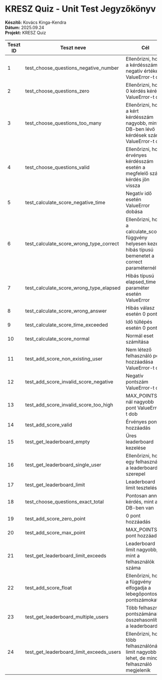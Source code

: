 # KRESZ Quiz - Unit Test Jegyzőkönyv
**Készítő:** Kovács Kinga-Kendra  
**Dátum:** 2025.09.24  
**Projekt:** KRESZ Quiz  

| Teszt ID | Teszt neve                               | Cél                                                                                                          | Bemenet                             | Várt eredmény               | Tény eredmény               | Státusz |
|----------|------------------------------------------|--------------------------------------------------------------------------------------------------------------|-------------------------------------|-----------------------------|-----------------------------|--|
| 1        | test_choose_questions_negative_number    | Ellenőrizni, hogy a kérdésszám negatív értéke ValueError-t dob                                               | n= -5                               | ValueError                  | ValueError                  | Sikeres |
| 2        | test_choose_questions_zero               | Ellenőrizni, hogy 0 kérdés kérése ValueError-t dob                                                           | n=0                                 | ValueError                  | ValueError                  | Sikeres |
| 3        | test_choose_questions_too_many           | Ellenőrizni, hogy a kért kérdésszám nagyobb, mint a DB-ben lévő kérdések száma, ValueError-t dob             | n = Question.query.count() + 1      | ValueError                  | ValueError                  | Sikeres |
| 4        | test_choose_questions_valid              | Ellenőrizni, hogy érvényes kérdésszám esetén a megfelelő számú kérdés jön vissza                             | n=2                                 | 2 kérdés listában           | 2 kérdés listában           | Sikeres |
| 5        | test_calculate_score_negative_time       | Negatív idő esetén ValueError dobása                                                                         | elapsed_time=-1                     | ValueError                  | ValueError                  | Sikeres |
| 6        | test_calculate_score_wrong_type_correct  | Ellenőrizni, hogy a calculate_score függvény helyesen kezeli a hibás típusú bemenetet a correct paraméternél | elapsed_time=10, correct="yes"      | ValueError                  | ValueError                  | Sikeres |
| 7        | test_calculate_score_wrong_type_elapsed  | Hibás típusú elapsed_time paraméter esetén ValueError                                                        | elapsed_time="10", correct=True     | ValueError                  | ValueError                  | Sikeres |
| 8        | test_calculate_score_wrong_answer        | Hibás válasz esetén 0 pont                                                                                   | elapsed_time=10, correct=False      | 0                           | 0                           | Sikeres |
| 9        | test_calculate_score_time_exceeded       | Idő túllépés esetén 0 pont                                                                                   | elapsed_time=50, correct=True       | 0                           | 0                           | Sikeres |
| 10       | test_calculate_score_normal              | Normál eset számítása                                                                                        | elapsed_time=20, correct=True       | 5                           | 5                           | Sikeres |
| 11       | test_add_score_non_existing_user         | Nem létező felhasználó pont hozzáadása ValueError-t dob                                                      | username="NonExistentUser", score=5 | ValueError                  | ValueError                  | Sikeres |
| 12       | test_add_score_invalid_score_negative    | Negatív pontszám ValueError-t dob                                                                            | username="TestUser", score=-1       | ValueError                  | ValueError                  | Sikeres |
| 13       | test_add_score_invalid_score_too_high    | MAX_POINTS-nál nagyobb pont ValueError-t dob                                                                 | username="TestUser", score=20       | ValueError                  | ValueError                  | Sikeres |
| 14       | test_add_score_valid                     | Érvényes pont hozzáadás                                                                                      | username="TestUser", score=7        | Pont hozzáadva              | Pont hozzáadva              | Sikeres |
| 15       | test_get_leaderboard_empty               | Üres leaderboard kezelése                                                                                    | Nincs pont a DB-ben                 | Üres lista                  | Üres lista                  | Sikeres |
| 16       | test_get_leaderboard_single_user         | Ellenőrizni, hogy egy felhasználó a leaderboardon szerepel                                                   | username="TestUser" ponttal         | Felhasználó szerepel        | Felhasználó szerepel        | Sikeres |
| 17       | test_get_leaderboard_limit               | Leaderboard limit tesztelése                                                                                 | limit=1                             | Max. 1 felhasználó          | Max. 1 felhasználó          | Sikeres |
| 18       | test_choose_questions_exact_total        | Pontosan annyi kérdés, mint a DB-ben van                                                                     | n=Question.query.count()            | Összes kérdés visszajön     | Összes kérdés visszajön     | Sikeres |
| 19       | test_add_score_zero_point                | 0 pont hozzáadás                                                                                             | username="TestUser", score=0        | 0 pont hozzáadva            | 0 pont hozzáadva            | Sikeres |
| 20       | test_add_score_max_point                 | MAX_POINTS pont hozzáadás                                                                                    | username="TestUser", score=10       | 10 pont hozzáadva           | 10 pont hozzáadva           | Sikeres |
| 21       | test_get_leaderboard_limit_exceeds       | Leaderboard limit nagyobb, mint a felhasználók száma                                                         | limit=100                           | Minden felhasználó szerepel | Minden felhasználó szerepel | Sikeres |
| 22       | test_add_score_float                     | Ellenőrizni, hogy a függvény elfogadja a lebegőpontos pontszámokat                                           | username="TestUser", score=7.5      | Pont hozzáadva              | Pont hozzáadva              | Sikeres |
| 23       | test_get_leaderboard_multiple_users      | Több felhasználó pontszámának összehasonlítása a leaderboardon                                               | Alice=8, Bob=10, Charlie=6, Dave=9  | Legjobb pontok sorrendben   | Legjobb pontok sorrendben   | Sikeres |
| 24       | test_get_leaderboard_limit_exceeds_users | Ellenőrizni, hogy több felhasználónál a limit nagyobb lehet, de minden felhasználó megjelenik                | limit=100, több user                | Minden felhasználó listázva | Minden felhasználó listázva | Sikeres |
